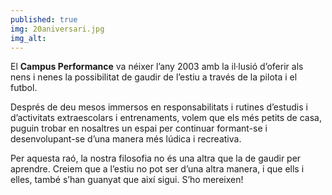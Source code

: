 ```yaml
---
published: true
img: 20aniversari.jpg
img_alt:
---
```

El **Campus Performance** va néixer l’any 2003 amb la il·lusió d’oferir als nens i nenes la possibilitat de gaudir de l’estiu a través de la pilota i el futbol.

Després de deu mesos immersos en responsabilitats i rutines d’estudis i d’activitats extraescolars i entrenaments, volem que els més petits de casa, puguin trobar en nosaltres un espai per continuar formant-se i desenvolupant-se d’una manera més lúdica i recreativa.

Per aquesta raó, la nostra filosofia no és una altra que la de gaudir per aprendre. Creiem que a l’estiu no pot ser d’una altra manera, i que ells i elles, també s’han guanyat que així sigui. S’ho mereixen!